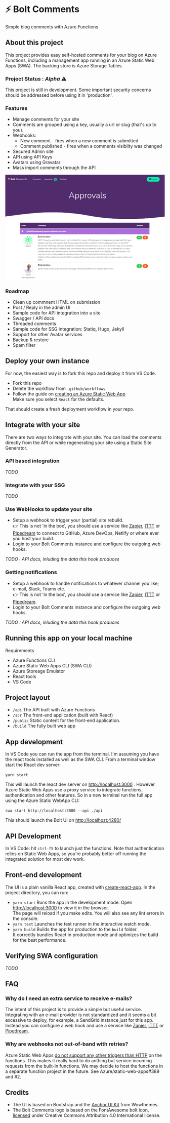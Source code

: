 ﻿# ⚡ Bolt Comments

Simple blog comments with Azure Functions

## About this project

This project provides easy self-hosted comments for your blog on Azure Functions, including a management app running in an Azure Static Web Apps (SWA).
The backing store is Azure Storage Tables.

### Project Status : _Alpha_ ⚠

This project is still in development. Some important security concerns should be addressed before using it in 'production'.

### Features

* Manage comments for your site
* Comments are grouped using a key, usually a url or slug (that's up to you).
* Webhooks:
  * New comment - fires when a new comment is submitted
  * Comment published - fires when a comments visibilty was changed
* Secured Admin site
* API using API Keys
* Avatars using Gravatar
* Mass import comments through the API

![screenshot](https://raw.githubusercontent.com/alanta/bolt-comments/main/docs/bolt-screenshot.png "Bolt Admin UI")

### Roadmap

* Clean up commnent HTML on submission
* Post / Reply in the admin UI
* Sample code for API integration into a site
* Swagger / API docs
* Threaded comments
* Sample code for SSG integration: Statiq, Hugo, Jekyll
* Support for other Avatar services
* Backup & restore
* Spam filter

## Deploy your own instance

For now, the easiest way is to fork this repo and deploy it from VS Code.

* Fork this repo
* Delete the workflow from `.github/workflows`
* Follow the guide on [creating an Azure Static Web App](https://docs.microsoft.com/en-us/azure/static-web-apps/getting-started?tabs=vanilla-javascript#create-a-static-web-app) 
  <br>Make sure you select `React` for the defaults.

That should create a fresh deployment workflow in your repo.

## Integrate with your site

There are two ways to integrate with your site. You can load the comments directly from the API or while regenerating your site using a Static Site Generator.

### API based integration

_TODO_

### Integrate with your SSG

_TODO_

### Use WebHooks to update your site

* Setup a webhook to trigger your (partial) site rebuild.<br>👉 This is not 'in the box', you should use a service like [Zapier](https://zapier.com/), [ITTT](https://ifttt.com/) or [Pipedream](https://pipedream.com) to connect to GitHub, Azure DevOps, Netlify or where ever you host your build.
* Login to your Bolt Comments instance and configure the outgoing web hooks.

_TODO :  API docs, inluding the data this hook produces_

### Getting notifications

* Setup a webhook to handle notifications to whatever channel you like; e-mail, Slack, Teams etc. <br>
👉 This is not 'in the box', you should use a service like [Zapier](https://zapier.com/), [ITTT](https://ifttt.com/) or [Pipedream](https://pipedream.com).
* Login to your Bolt Comments instance and configure the outgoing web hooks.

_TODO : API docs, inluding the data this hook produces_

## Running this app on your local machine

Requirements
* Azure Functions CLI
* Azure Static Web Apps CLI (SWA CLI)
* Azure Storeage Emulator
* React tools
* VS Code

## Project layout

* `/api` The API built with Azure Functions 
* `/scr` The front-end application (built with React)
* `/public` Static content for the front-end application.
* `/build` The fully built web app

## App development

In VS Code you can run the app from the terminal. I'm assuming you have the react tools installed as well as the SWA CLI.
From a terminal window start the React dev server:

`yarn start`

This will launch the react dev server on [http://localhost:3000](http://localhost:3000) . However Azure Static Web Apps use a proxy service to integrate functions, authentication and other features.
So in a new terminal run the full app using the Azure Static WebApp CLI:

`swa start http://localhost:3000 --api ./api`

This should launch the Bolt UI on [http://localhost:4280/](http://localhost:4280/)

## API Development

In VS Code: hit `ctrl-f5` to launch just the functions. Note that authentication relies on Static Web Apps, so you're probably better off running the integrated solution for most dev work.

## Front-end development

The UI is a plain vanilla React app, created with [create-react-app](https://facebook.github.io/create-react-app). In the project directory, you can run:

* `yarn start` Runs the app in the development mode. Open [http://localhost:3000](http://localhost:3000) to view it in the browser.\
  The page will reload if you make edits. You will also see any lint errors in the console.
* `yarn test` Launches the test runner in the interactive watch mode.
* `yarn build` Builds the app for production to the `build` folder.\
It correctly bundles React in production mode and optimizes the build for the best performance.

## Verifying SWA configuration

_TODO_

## FAQ

### Why do I need an extra service to receive e-mails?
The intent of this project is to provide a simple but useful service. Integrating with an e-mail provider is not standardized and it seems a bit excessive to deploy, for example, a SendGrid instance just for this app.
Instead you can configure a web hook and use a service like [Zapier](https://zapier.com/), [ITTT](https://ifttt.com/) or [Pipedream](https://pipedream.com).

### Why are webhooks not out-of-band with retries?
Azure Static Web Apps [do not support any other triggers than HTTP]() on the functions. This makes it really hard to do anthing but service incoming requests from the built-in functions. We may decide to host the functions in a separate function project in the future. See Azure/static-web-apps#389 and #2.

## Credits

* The UI is based on Bootstrap and the [Anchor UI Kit](https://wowthemesnet.github.io/Anchor-Bootstrap-UI-Kit/index.html) from Wowthemes.
* The Bolt Comments logo is based on the FontAwesome bolt icon, [licensed](https://fontawesome.com/license/free) under Creative Commons Attribution 4.0 International license. 
